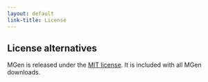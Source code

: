 ```yaml
---
layout: default
link-title: License
---
```


## License alternatives

MGen is released under the [MIT license](http://opensource.org/licenses/MIT). It is included with all MGen downloads.
